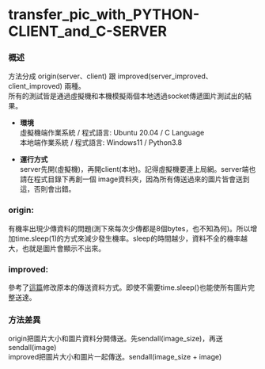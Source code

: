 # transfer_pic_with_PYTHON-CLIENT_and_C-SERVER
### 概述
方法分成 origin(server、client) 跟 improved(server_improved、client_improved) 兩種。  
所有的測試皆是通過虛擬機和本機模擬兩個本地透過socket傳遞圖片測試出的結果。  

* **環境**  
虛擬機端作業系統 / 程式語言: Ubuntu 20.04 / C Language  
本地端作業系統 / 程式語言: Windows11 / Python3.8

* **運行方式**  
server先開(虛擬機)，再開client(本地)。記得虛擬機要連上局網。server端也請在程式目錄下再創一個 image資料夾，因為所有傳送過來的圖片皆會送到這，否則會出錯。


### origin:
有機率出現少傳資料的問題(測下來每次少傳都是8個bytes，也不知為何)。所以增加time.sleep(1)的方式來減少發生機率。sleep的時間越少，資料不全的機率越大，也就是圖片會顯示不出來。

### improved:  
參考了[這篇](https://stackoverflow.com/questions/17667903/python-socket-receive-large-amount-of-data)修改原本的傳送資料方式。即使不需要time.sleep()也能使所有圖片完整送達。

### 方法差異
origin把圖片大小和圖片資料分開傳送。先sendall(image_size)，再送sendall(image)  
improved把圖片大小和圖片一起傳送。sendall(image_size + image)
